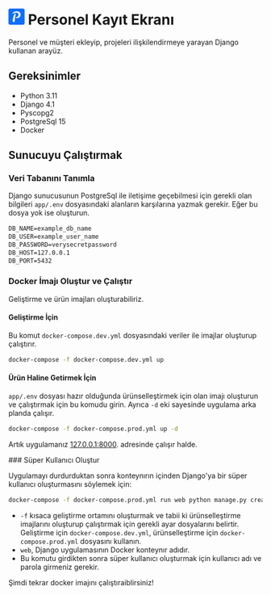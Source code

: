 # <img src="app/log_screen/static/favicon_io/favicon-32x32.png"> Personel Kayıt Ekranı

Personel ve müşteri ekleyip, projeleri ilişkilendirmeye yarayan Django kullanan arayüz.

## Gereksinimler

- Python 3.11
- Django 4.1
- Pyscopg2
- PostgreSql 15
- Docker

## Sunucuyu Çalıştırmak

### Veri Tabanını Tanımla

Django sunucusunun PostgreSql ile iletişime geçebilmesi için gerekli olan bilgileri `app/.env` dosyasındaki alanların karşılarına yazmak gerekir. Eğer bu dosya yok ise oluşturun.

```
DB_NAME=example_db_name
DB_USER=example_user_name
DB_PASSWORD=verysecretpassword
DB_HOST=127.0.0.1
DB_PORT=5432
```

### Docker İmajı Oluştur ve Çalıştır

Geliştirme ve ürün imajları oluşturabiliriz.

#### Geliştirme İçin

Bu komut `docker-compose.dev.yml` dosyasındaki veriler ile imajlar oluşturup çalıştırır.

```bash
docker-compose -f docker-compose.dev.yml up
```

#### Ürün Haline Getirmek İçin

`app/.env` dosyası hazır olduğunda ürünselleştirmek için olan imajı oluşturun ve çalıştırmak için bu komudu girin. Ayrıca `-d` eki sayesinde uygulama arka planda çalışır.

```bash
docker-compose -f docker-compose.prod.yml up -d
```

Artık uygulamanız <a href="http://127.0.0.1:8000">127.0.0.1:8000</a>. adresinde çalışır halde.

### Süper Kullanıcı Oluştur

Uygulamayı durdurduktan sonra konteynırın içinden Django'ya bir süper kullanıcı oluşturmasını söylemek için:

```bash
docker-compose -f docker-compose.prod.yml run web python manage.py createsuperuser
````


- `-f` kısaca geliştirme ortamını oluşturmak ve tabii ki ürünselleştirme imajlarını oluşturup çalıştırmak için gerekli ayar dosyalarını belirtir. Geliştirme için `docker-compose.dev.yml`, ürünselleştirme için `docker-compose.prod.yml` dosyasını kullanın.
- `web`, Django uygulamasının Docker konteynır adıdır.
- Bu komutu girdikten sonra süper kullanıcı oluşturmak için kullanıcı adı ve parola girmeniz gerekir.

Şimdi tekrar docker imajını çalıştıraiblirsiniz!
